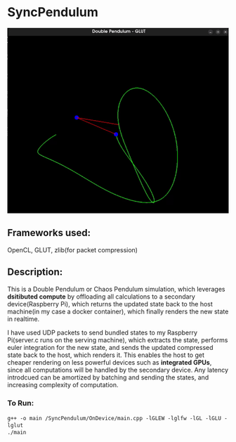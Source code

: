 # SyncPendulum
![](https://github.com/toxicteddy00077/SyncPendulum/blob/main/Assets/ezgif.com-video-to-gif-converter.gif)

## Frameworks used: 
OpenCL, GLUT, zlib(for packet compression)

## Description:
This is a Double Pendulum or Chaos Pendulum simulation, which leverages **dsitibuted compute** by offloading all calculations to a secondary device(Raspberry Pi), which returns the updated state back to the host machine(in my case a docker container), which finally renders the new state in realtime.

I have used UDP packets to send bundled states to my Raspberry Pi(server.c runs on the serving machine), which extracts the state, performs euler integration for the new state, and sends the updated compressed state back to the host, which renders it. This enables the host to get cheaper rendering on less powerful devices such as **integrated GPUs**, since all computations will be handled by the secondary device. Any latency introdcued can be amortized by batching and sending the states, and increasing complexity of computation.

### To Run:
    g++ -o main /SyncPendulum/OnDevice/main.cpp -lGLEW -lglfw -lGL -lGLU -lglut
    ./main
